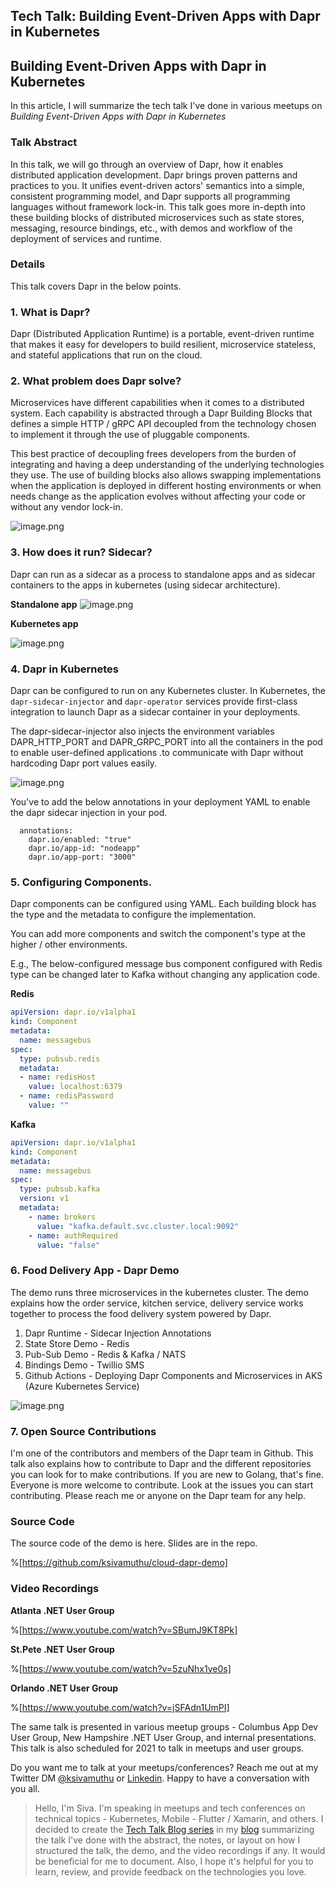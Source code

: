 ## Tech Talk: Building Event-Driven Apps with Dapr in Kubernetes

## Building Event-Driven Apps with Dapr in Kubernetes

In this article, I will summarize the tech talk I've done in various meetups on *Building Event-Driven Apps with Dapr in Kubernetes*

### Talk Abstract 
In this talk, we will go through an overview of Dapr, how it enables distributed application development. Dapr brings proven patterns and practices to you. It unifies event-driven actors' semantics into a simple, consistent programming model, and Dapr supports all programming languages without framework lock-in. This talk goes more in-depth into these building blocks of distributed microservices such as state stores, messaging, resource bindings, etc., with demos and workflow of the deployment of services and runtime.

### Details

This talk covers Dapr in the below points.

### 1. What is Dapr?

Dapr (Distributed Application Runtime) is a portable, event-driven runtime that makes it easy for developers to build resilient, microservice stateless, and stateful applications that run on the cloud. 

### 2. What problem does Dapr solve?

Microservices have different capabilities when it comes to a distributed system. Each capability is abstracted through a Dapr Building Blocks that defines a simple HTTP / gRPC API decoupled from the technology chosen to implement it through the use of pluggable components. 

This best practice of decoupling frees developers from the burden of integrating and having a deep understanding of the underlying technologies they use. The use of building blocks also allows swapping implementations when the application is deployed in different hosting environments or when needs change as the application evolves without affecting your code or without any vendor lock-in.


![image.png](https://cdn.hashnode.com/res/hashnode/image/upload/v1608779062829/sxaT5gXCC.png)

### 3. How does it run? Sidecar?

Dapr can run as a sidecar as a process to standalone apps and as sidecar containers to the apps in kubernetes (using sidecar architecture).

**Standalone app**
![image.png](https://cdn.hashnode.com/res/hashnode/image/upload/v1608779345065/KHR8f2J3o.png)

**Kubernetes app**

![image.png](https://cdn.hashnode.com/res/hashnode/image/upload/v1608779376867/OC_cwC7a_.png)

### 4. Dapr in Kubernetes

Dapr can be configured to run on any Kubernetes cluster. In Kubernetes, the `dapr-sidecar-injector` and `dapr-operator` services provide first-class integration to launch Dapr as a sidecar container in your deployments.

The dapr-sidecar-injector also injects the environment variables DAPR_HTTP_PORT and DAPR_GRPC_PORT into all the containers in the pod to enable user-defined applications .to communicate with Dapr without hardcoding Dapr port values easily.

![image.png](https://cdn.hashnode.com/res/hashnode/image/upload/v1608779543555/yoTc0vAnc.png)

You've to add the below annotations in your deployment YAML to enable the dapr sidecar injection in your pod.

```
  annotations:
    dapr.io/enabled: "true"
    dapr.io/app-id: "nodeapp"
    dapr.io/app-port: "3000"
```

### 5. Configuring Components.

Dapr components can be configured using YAML. Each building block has the type and the metadata to configure the implementation.

You can add more components and switch the component's type at the higher / other environments.

E.g., The below-configured message bus component configured with Redis type can be changed later to Kafka without changing any application code.

**Redis**

```yaml
apiVersion: dapr.io/v1alpha1
kind: Component
metadata:
  name: messagebus
spec:
  type: pubsub.redis
  metadata:
  - name: redisHost
    value: localhost:6379
  - name: redisPassword
    value: ""
```
**Kafka**

```yaml
apiVersion: dapr.io/v1alpha1
kind: Component
metadata:
  name: messagebus
spec:
  type: pubsub.kafka
  version: v1
  metadata:
    - name: brokers
      value: "kafka.default.svc.cluster.local:9092"
    - name: authRequired
      value: "false"    
```

### 6. Food Delivery App - Dapr Demo

The demo runs three microservices in the kubernetes cluster. The demo explains how the order service, kitchen service, delivery service works together to process the food delivery system powered by Dapr.

1. Dapr Runtime - Sidecar Injection Annotations
2. State Store Demo - Redis
3. Pub-Sub Demo - Redis & Kafka / NATS
4. Bindings Demo - Twillio SMS
5. Github Actions - Deploying Dapr Components and Microservices in AKS (Azure Kubernetes Service)

![image.png](https://cdn.hashnode.com/res/hashnode/image/upload/v1608780373269/IlA_vEBED.png)

### 7. Open Source Contributions

I'm one of the contributors and members of the Dapr team in Github. This talk also explains how to contribute to Dapr and the different repositories you can look for to make contributions. If you are new to Golang, that's fine. Everyone is more welcome to contribute. Look at the issues you can start contributing. Please reach me or anyone on the Dapr team for any help. 

### Source Code

The source code of the demo is here. Slides are in the repo.

%[https://github.com/ksivamuthu/cloud-dapr-demo]

### Video Recordings

**Atlanta .NET User Group**

%[https://www.youtube.com/watch?v=SBumJ9KT8Pk]

**St.Pete .NET User Group**

%[https://www.youtube.com/watch?v=5zuNhx1ye0s]

**Orlando .NET User Group**

%[https://www.youtube.com/watch?v=jSFAdn1UmPI]

The same talk is presented in various meetup groups - Columbus App Dev User Group, New Hampshire .NET User Group, and internal presentations. This talk is also scheduled for 2021 to talk in meetups and user groups.

Do you want me to talk at your meetups/conferences?  Reach me out at my Twitter DM [@ksivamuthu](https://twitter.com/ksivamuthu) or [Linkedin](https://linkedin.com/in/ksivamuthu). Happy to have a conversation with you all.

> Hello, I'm Siva. I'm speaking in meetups and tech conferences on technical topics - Kubernetes, Mobile - Flutter / Xamarin, and others. I decided to create the [Tech Talk Blog series](https://hashnode.com/series/tech-talks-and-demos-ckj29avqn03p025s1gv6o6932) in my [blog](https://blog.sivamuthukumar.com) summarizing the talk I've done with the abstract, the notes, or layout on how I structured the talk, the demo, and the video recordings if any. It would be beneficial for me to document. Also, I hope it's helpful for you to learn, review, and provide feedback on the technologies you love.



